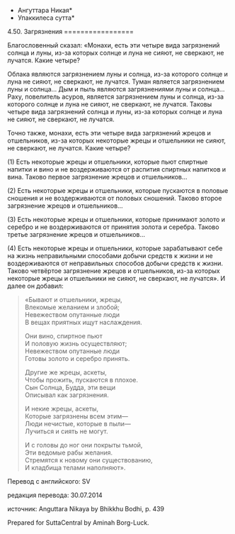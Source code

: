 * Ангуттара Никая*
* Упаккилеса сутта*

4\.50\. Загрязнения
\=\=\=\=\=\=\=\=\=\=\=\=\=\=\=\=\=

Благословенный сказал: «Монахи, есть эти четыре вида загрязнений солнца и луны, из\-за которых солнце и луна не сияют, не сверкают, не лучатся\. Какие четыре?

Облака являются загрязнением луны и солнца, из\-за которого солнце и луна не сияют, не сверкают, не лучатся\. Туман является загрязнением луны и солнца… Дым и пыль являются загрязнениями луны и солнца… Раху, повелитель асуров, является загрязнением луны и солнца, из\-за которого солнце и луна не сияют, не сверкают, не лучатся\. Таковы четыре вида загрязнений солнца и луны, из\-за которых солнце и луна не сияют, не сверкают, не лучатся\.

Точно также, монахи, есть эти четыре вида загрязнений жрецов и отшельников, из\-за которых некоторые жрецы и отшельники не сияют, не сверкают, не лучатся\. Какие четыре?

\(1\) Есть некоторые жрецы и отшельники, которые пьют спиртные напитки и вино и не воздерживаются от распития спиртных напитков и вина\. Таково первое загрязнение жрецов и отшельников…

\(2\) Есть некоторые жрецы и отшельники, которые пускаются в половые сношения и не воздерживаются от половых сношений\. Таково второе загрязнение жрецов и отшельников…

\(3\) Есть некоторые жрецы и отшельники, которые принимают золото и серебро и не воздерживаются от принятия золота и серебра\. Таково третье загрязнение жрецов и отшельников…

\(4\) Есть некоторые жрецы и отшельники, которые зарабатывают себе на жизнь неправильными способами добычи средств к жизни и не воздерживаются от неправильных способов добычи средств к жизни\. Таково четвёртое загрязнение жрецов и отшельников, из\-за которых некоторые жрецы и отшельники не сияют, не сверкают, не лучатся»\. И далее он добавил:

> «Бывают и отшельники, жрецы,  
> Влекомые желанием и злобой;  
> Невежеством опутанные люди  
> В вещах приятных ищут наслаждения\.  
>   
> Они вино, спиртное пьют  
> И половую жизнь осуществляют;  
> Невежеством опутанные люди  
> Готовы золото и серебро принять\.  
>   
> Другие же жрецы, аскеты,  
> Чтобы прожить, пускаются в плохое\.  
> Сын Солнца, Будда, эти вещи  
> Описывал как загрязнения\.  
>   
> И некие жрецы, аскеты,  
> Которые загрязнены всем этим—  
> Люди нечистые, которые в пыли—  
> Лучиться и сиять не могут\.  
>   
> И с головы до ног они покрыты тьмой,  
> Эти ведомые рабы желания\.  
> Стремятся к новому они существованию,  
> И кладбища телами наполняют»\.

Перевод с английского: SV

редакция перевода: 30\.07\.2014

источник: Anguttara Nikaya by Bhikkhu Bodhi, p\. 439

Prepared for SuttaCentral by Aminah Borg\-Luck\.